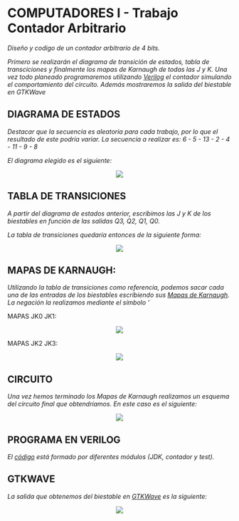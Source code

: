 # COMPUTADORES I - Trabajo Contador Arbitrario

_Diseño y codigo de un contador arbitrario de 4 bits._

_Primero se realizarán el diagrama de transición de estados, tabla de transciciones y
finalmente los mapas de Karnaugh de todas las J y K. Una vez todo planeado programaremos
utilizando [Verilog](https://en.wikipedia.org/wiki/Verilog) el contador simulando el comportamiento del circuito. 
Además mostraremos la salida del biestable en GTKWave_


## DIAGRAMA DE ESTADOS
_Destacar que la secuencia es aleatoria para cada trabajo, por lo que el resultado
de este podría variar._
_La secuencia a realizar es: 6 - 5 - 13 - 2 - 4 - 11 - 9 - 8_

_El diagrama elegido es el siguiente:_

<p align="center">
  <img src="https://github.com/oscaarrhernandez/ContadorBiestablesJK/blob/main/Contador-4-Biestables/Diagrama,%20transiciones%20y%20karnaugh/Diagrama.jpg">
</p>


## TABLA DE TRANSICIONES
_A partir del diagrama de estados anterior, escribimos las J y K de los biestables
en función de las salidas Q3, Q2, Q1, Q0._

_La tabla de transiciones quedaría entonces de la siguiente forma:_

<p align="center">
  <img src="https://github.com/oscaarrhernandez/ContadorBiestablesJK/blob/main/Contador-4-Biestables/Diagrama%2C%20transiciones%20y%20karnaugh/Transiciones.jpg">
</p>


## MAPAS DE KARNAUGH:
_Utilizando la tabla de transiciones como referencia, podemos sacar cada una de las
entradas de los biestables escribiendo sus [Mapas de Karnaugh](https://es.wikipedia.org/wiki/Mapa_de_Karnaugh). La negación la
realizamos mediante el símbolo '_

MAPAS JK0 JK1: 
<p align="center">
  <img src="https://github.com/oscaarrhernandez/ContadorBiestablesJK/blob/main/Contador-4-Biestables/Diagrama%2C%20transiciones%20y%20karnaugh/MapasJK0JK1.jpg">
</p>
MAPAS JK2 JK3:
<p align="center">
  <img src="https://github.com/oscaarrhernandez/ContadorBiestablesJK/blob/main/Contador-4-Biestables/Diagrama%2C%20transiciones%20y%20karnaugh/MapasJK2JK3.jpg">
</p>


## CIRCUITO
_Una vez hemos terminado los Mapas de Karnaugh realizamos un esquema del circuito
final que obtendríamos._ 
_En este caso es el siguiente:_

<p align="center">
  <img src="https://github.com/oscaarrhernandez/ContadorBiestablesJK/blob/main/Contador-4-Biestables/Circuito/Circuito.jpg">
</p>


## PROGRAMA EN VERILOG
_El [código](https://github.com/oscaarrhernandez/ContadorBiestablesJK/blob/main/Contador-4-Biestables/C%C3%B3digo/circuitoverilog.v) está formado por diferentes módulos (JDK, contador y test)._


## GTKWAVE
_La salida que obtenemos del biestable en [GTKWave](http://gtkwave.sourceforge.net/) es la siguiente:_

<p align="center">
  <img src="https://github.com/oscaarrhernandez/ContadorBiestablesJK/blob/main/Contador-4-Biestables/Cronograma/GTKwave.jpg">
</p>

